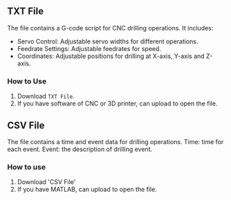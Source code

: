 ## TXT File ##
The file contains a G-code script for CNC drilling operations.
It includes:
- Servo Control: Adjustable servo widths for different operations.
- Feedrate Settings: Adjustable feedrates for speed.
- Coordinates: Adjustable positions for drilling at X-axis, Y-axis and Z-axis.

### How to Use ###
1. Download `TXT File`.
2. If you have software of CNC or 3D printer, can upload to open the file.

## CSV File ##
The file contains a time and event data for drilling operations.
Time: time for each event.
Event: the description of drilling event.

### How to use ###
1. Download 'CSV File'
2. If you have MATLAB, can upload to open the file.
